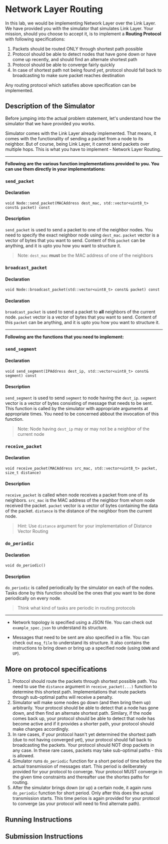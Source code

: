 # Network Layer Routing

In this lab, we would be implementing Network Layer over the Link Layer. We have provided you with the simulator that simulates Link Layer. Your mission, should you choose to accept it, is to implement a **Routing Protocol** with following specifications:

1. Packets should be routed ONLY through shortest path possible
2. Protocol should be able to detect nodes that have gone down or have come up recently, and should find an alternate shortest path
3. Protocol should be able to converge fairly quickly
4. In case of shortest path not being found *yet*, protocol should fall back to broadcasting to make sure packet reaches destination

Any routing protocol which satisfies above specification can be implemented.

## Description of the Simulator

Before jumping into the actual problem statement, let's understand how the simulator that we have provided you works.

Simulator comes with the Link Layer already implemented. That means, it comes with the functionality of sending a packet from a node to its neighbor. But of course, being Link Layer, it cannot send packets over multiple hops. This is what you have to implement - Network Layer Routing.

---

**Following are the various function implementations provided to you. You can use them directly in your implementations:**

### `send_packet`
#### Declaration
`void Node::send_packet(MACAddress dest_mac, std::vector<uint8_t> const& packet) const`
#### Description
`send_packet` is used to send a packet to one of the neighbor nodes. You need to specify the exact neighbor node using `dest_mac`. `packet` vector is a vector of bytes that you want to send. Content of this `packet` can be anything, and it is upto you how you want to structure it.
> Note: `dest_mac` **must** be the MAC address of one of the neighbors

### `broadcast_packet`
#### Declaration
`void Node::broadcast_packet(std::vector<uint8_t> const& packet) const`
#### Declaration
`broadcast_packet` is used to send a packet to **all** neighbors of the current node. `packet` vector is a vector of bytes that you want to send. Content of this `packet` can be anything, and it is upto you how you want to structure it.

---

**Following are the functions that you need to implement:**

### `send_segment`
#### Declaration
`void send_segment(IPAddress dest_ip, std::vector<uint8_t> const& segment) const`
#### Description
`send_segment` is used to send `segment` to node having the `dest_ip`. `segment` vector is a vector of bytes consisting of message that needs to be sent. This function is called by the simulator with appropriate arguments at appropriate times. You need to be concerned abbout the invocation of this function.
> Note: Node having `dest_ip` may or may not be a neighbor of the current node

### `receive_packet`
#### Declaration
`void receive_packet(MACAddress src_mac, std::vector<uint8_t> packet, size_t distance)`
#### Description
`receive_packet` is called when node receives a packet from one of its neighbors. `src_mac` is the MAC address of the neighbor from whom node received the packet. `packet` vector is a vector of bytes containing the data of the packet. `distance` is the distance of the neighbor from the current node.
> Hint: Use `distance` argument for your implementation of Distance Vector Routing

### `do_periodic`
#### Declaration
`void do_periodic()`
#### Description
`do_periodic` is called periodically by the simulator on each of the nodes. Tasks done by this function should be the ones that you want to be done periodically on every node.
> Think what kind of tasks are periodic in routing protocols

---

- Network topology is specified using a JSON file. You can check out `example_spec.json` to understand its structure.

- Messages that need to be sent are also specified in a file. You can check out `msg_file` to understand its structure. It also contains the instructions to bring down or bring up a specified node (using `DOWN` and `UP`).

## More on protocol specifications

1. Protocol should route the packets through shortest possible path. You need to use the `distance` argument in `receive_packet(...)` function to determine this shortest path. Implementations that route packets through sub-optimal paths will receive a penalty.
2. Simulator will make some nodes go down (and then bring them up) arbitrarily. Your protocol should be able to detect that a node has gone down, and then find an alternate shortest path. Similary, if the node comes back up, your protocol should be able to detect that node has become active and if it provides a shorter path, your protocol should make changes accordingly.
3. In rare cases, if your protocol hasn't yet determined the shortest path (due to not having converged yet), your protocol should fall back to broadcasting the packets. Your protocol should NOT drop packets in any case. In these rare cases, packets may take sub-optimal paths - this is allowed.
4. Simulator runs `do_periodic` function for a short period of time before the actual transmission of messages start. This period is deliberately provided for your protocol to converge. Your protocol MUST converge in the given time constraints and thereafter use the shortes paths for routing.
5. After the simulator brings down (or up) a certain node, it again runs `do_periodic` function for short period. Only after this does the actual transmission starts. This time perios is again provided for your protocol to converge (as your protocol will need to find alternate path).

## Running Instructions

## Submission Instructions